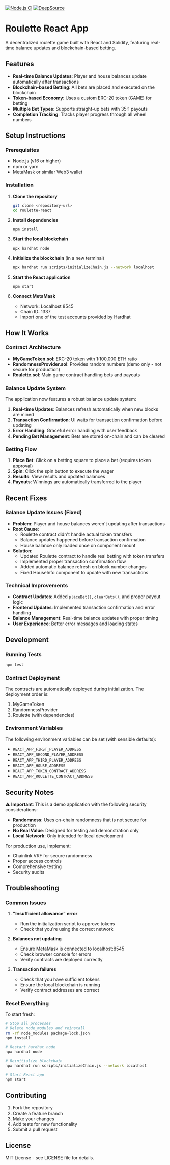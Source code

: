 [![Node.js CI](https://github.com/jduffey/roulette-react/actions/workflows/node.js.yml/badge.svg?branch=main)](https://github.com/jduffey/roulette-react/actions/workflows/node.js.yml)
[![DeepSource](https://deepsource.io/gh/jduffey/roulette-react.svg/?label=active+issues&show_trend=true&token=oBR3ln1gv1ugsjCE4f7yBgvH)](https://deepsource.io/gh/jduffey/roulette-react/)

# Roulette React App

A decentralized roulette game built with React and Solidity, featuring real-time balance updates and blockchain-based betting.

## Features

- **Real-time Balance Updates**: Player and house balances update automatically after transactions
- **Blockchain-based Betting**: All bets are placed and executed on the blockchain
- **Token-based Economy**: Uses a custom ERC-20 token (GAME) for betting
- **Multiple Bet Types**: Supports straight-up bets with 35:1 payouts
- **Completion Tracking**: Tracks player progress through all wheel numbers

## Setup Instructions

### Prerequisites

- Node.js (v16 or higher)
- npm or yarn
- MetaMask or similar Web3 wallet

### Installation

1. **Clone the repository**
   ```bash
   git clone <repository-url>
   cd roulette-react
   ```

2. **Install dependencies**
   ```bash
   npm install
   ```

3. **Start the local blockchain**
   ```bash
   npx hardhat node
   ```

4. **Initialize the blockchain** (in a new terminal)
   ```bash
   npx hardhat run scripts/initializeChain.js --network localhost
   ```

5. **Start the React application**
   ```bash
   npm start
   ```

6. **Connect MetaMask**
   - Network: Localhost 8545
   - Chain ID: 1337
   - Import one of the test accounts provided by Hardhat

## How It Works

### Contract Architecture

- **MyGameToken.sol**: ERC-20 token with 1:100,000 ETH ratio
- **RandomnessProvider.sol**: Provides random numbers (demo only - not secure for production)
- **Roulette.sol**: Main game contract handling bets and payouts

### Balance Update System

The application now features a robust balance update system:

1. **Real-time Updates**: Balances refresh automatically when new blocks are mined
2. **Transaction Confirmation**: UI waits for transaction confirmation before updating
3. **Error Handling**: Graceful error handling with user feedback
4. **Pending Bet Management**: Bets are stored on-chain and can be cleared

### Betting Flow

1. **Place Bet**: Click on a betting square to place a bet (requires token approval)
2. **Spin**: Click the spin button to execute the wager
3. **Results**: View results and updated balances
4. **Payouts**: Winnings are automatically transferred to the player

## Recent Fixes

### Balance Update Issues (Fixed)

- **Problem**: Player and house balances weren't updating after transactions
- **Root Cause**: 
  - Roulette contract didn't handle actual token transfers
  - Balance updates happened before transaction confirmation
  - House balance only loaded once on component mount
- **Solution**:
  - Updated Roulette contract to handle real betting with token transfers
  - Implemented proper transaction confirmation flow
  - Added automatic balance refresh on block number changes
  - Fixed HouseInfo component to update with new transactions

### Technical Improvements

- **Contract Updates**: Added `placeBet()`, `clearBets()`, and proper payout logic
- **Frontend Updates**: Implemented transaction confirmation and error handling
- **Balance Management**: Real-time balance updates with proper timing
- **User Experience**: Better error messages and loading states

## Development

### Running Tests

```bash
npm test
```

### Contract Deployment

The contracts are automatically deployed during initialization. The deployment order is:
1. MyGameToken
2. RandomnessProvider  
3. Roulette (with dependencies)

### Environment Variables

The following environment variables can be set (with sensible defaults):
- `REACT_APP_FIRST_PLAYER_ADDRESS`
- `REACT_APP_SECOND_PLAYER_ADDRESS`
- `REACT_APP_THIRD_PLAYER_ADDRESS`
- `REACT_APP_HOUSE_ADDRESS`
- `REACT_APP_TOKEN_CONTRACT_ADDRESS`
- `REACT_APP_ROULETTE_CONTRACT_ADDRESS`

## Security Notes

⚠️ **Important**: This is a demo application with the following security considerations:

- **Randomness**: Uses on-chain randomness that is not secure for production
- **No Real Value**: Designed for testing and demonstration only
- **Local Network**: Only intended for local development

For production use, implement:
- Chainlink VRF for secure randomness
- Proper access controls
- Comprehensive testing
- Security audits

## Troubleshooting

### Common Issues

1. **"Insufficient allowance" error**
   - Run the initialization script to approve tokens
   - Check that you're using the correct network

2. **Balances not updating**
   - Ensure MetaMask is connected to localhost:8545
   - Check browser console for errors
   - Verify contracts are deployed correctly

3. **Transaction failures**
   - Check that you have sufficient tokens
   - Ensure the local blockchain is running
   - Verify contract addresses are correct

### Reset Everything

To start fresh:
```bash
# Stop all processes
# Delete node_modules and reinstall
rm -rf node_modules package-lock.json
npm install

# Restart hardhat node
npx hardhat node

# Reinitialize blockchain
npx hardhat run scripts/initializeChain.js --network localhost

# Start React app
npm start
```

## Contributing

1. Fork the repository
2. Create a feature branch
3. Make your changes
4. Add tests for new functionality
5. Submit a pull request

## License

MIT License - see LICENSE file for details.
